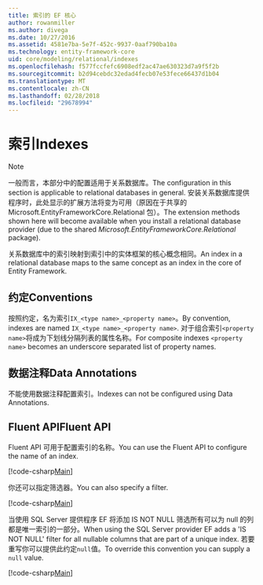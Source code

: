 ```yaml
---
title: 索引的 EF 核心
author: rowanmiller
ms.author: divega
ms.date: 10/27/2016
ms.assetid: 4581e7ba-5e7f-452c-9937-0aaf790ba10a
ms.technology: entity-framework-core
uid: core/modeling/relational/indexes
ms.openlocfilehash: f577fccfefc6908edf2ac47ae630323d7a9f5f2b
ms.sourcegitcommit: b2d94cebdc32edad4fecb07e53fece66437d1b04
ms.translationtype: MT
ms.contentlocale: zh-CN
ms.lasthandoff: 02/28/2018
ms.locfileid: "29678994"
---
```

# <a name="indexes"></a><span data-ttu-id="96dd5-102">索引</span><span class="sxs-lookup"><span data-stu-id="96dd5-102">Indexes</span></span>

> [!NOTE]  
> <span data-ttu-id="96dd5-103">一般而言，本部分中的配置适用于关系数据库。</span><span class="sxs-lookup"><span data-stu-id="96dd5-103">The configuration in this section is applicable to relational databases in general.</span></span> <span data-ttu-id="96dd5-104">安装关系数据库提供程序时，此处显示的扩展方法将变为可用（原因在于共享的 Microsoft.EntityFrameworkCore.Relational 包）。</span><span class="sxs-lookup"><span data-stu-id="96dd5-104">The extension methods shown here will become available when you install a relational database provider (due to the shared *Microsoft.EntityFrameworkCore.Relational* package).</span></span>

<span data-ttu-id="96dd5-105">关系数据库中的索引映射到索引中的实体框架的核心概念相同。</span><span class="sxs-lookup"><span data-stu-id="96dd5-105">An index in a relational database maps to the same concept as an index in the core of Entity Framework.</span></span>

## <a name="conventions"></a><span data-ttu-id="96dd5-106">约定</span><span class="sxs-lookup"><span data-stu-id="96dd5-106">Conventions</span></span>

<span data-ttu-id="96dd5-107">按照约定，名为索引`IX_<type name>_<property name>`。</span><span class="sxs-lookup"><span data-stu-id="96dd5-107">By convention, indexes are named `IX_<type name>_<property name>`.</span></span> <span data-ttu-id="96dd5-108">对于组合索引`<property name>`将成为下划线分隔列表的属性名称。</span><span class="sxs-lookup"><span data-stu-id="96dd5-108">For composite indexes `<property name>` becomes an underscore separated list of property names.</span></span>

## <a name="data-annotations"></a><span data-ttu-id="96dd5-109">数据注释</span><span class="sxs-lookup"><span data-stu-id="96dd5-109">Data Annotations</span></span>

<span data-ttu-id="96dd5-110">不能使用数据注释配置索引。</span><span class="sxs-lookup"><span data-stu-id="96dd5-110">Indexes can not be configured using Data Annotations.</span></span>

## <a name="fluent-api"></a><span data-ttu-id="96dd5-111">Fluent API</span><span class="sxs-lookup"><span data-stu-id="96dd5-111">Fluent API</span></span>

<span data-ttu-id="96dd5-112">Fluent API 可用于配置索引的名称。</span><span class="sxs-lookup"><span data-stu-id="96dd5-112">You can use the Fluent API to configure the name of an index.</span></span>

[!code-csharp[Main](../../../../samples/core/Modeling/FluentAPI/Samples/Relational/IndexName.cs?name=Model&highlight=9)]

<span data-ttu-id="96dd5-113">你还可以指定筛选器。</span><span class="sxs-lookup"><span data-stu-id="96dd5-113">You can also specify a filter.</span></span>

[!code-csharp[Main](../../../../samples/core/Modeling/FluentAPI/Samples/Relational/IndexFilter.cs?name=Model&highlight=9)]

<span data-ttu-id="96dd5-114">当使用 SQL Server 提供程序 EF 将添加 IS NOT NULL 筛选所有可以为 null 的列都是唯一索引的一部分。</span><span class="sxs-lookup"><span data-stu-id="96dd5-114">When using the SQL Server provider EF adds a 'IS NOT NULL' filter for all nullable columns that are part of a unique index.</span></span> <span data-ttu-id="96dd5-115">若要重写你可以提供此约定`null`值。</span><span class="sxs-lookup"><span data-stu-id="96dd5-115">To override this convention you can supply a `null` value.</span></span>

[!code-csharp[Main](../../../../samples/core/Modeling/FluentAPI/Samples/Relational/IndexNoFilter.cs?name=Model&highlight=10)]
